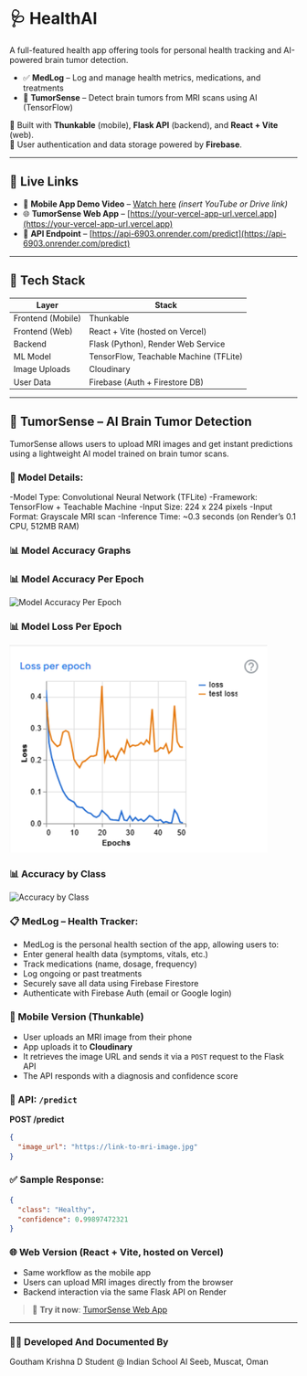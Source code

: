 # 🩺 HealthAI

A full-featured health app offering tools for personal health tracking and AI-powered brain tumor detection.

- ✅ **MedLog** – Log and manage health metrics, medications, and treatments  
- 🧠 **TumorSense** – Detect brain tumors from MRI scans using AI (TensorFlow)

📱 Built with **Thunkable** (mobile), **Flask API** (backend), and **React + Vite** (web).  
🔐 User authentication and data storage powered by **Firebase**.

---

## 🚀 Live Links

- 📱 **Mobile App Demo Video** – [Watch here](#) *(insert YouTube or Drive link)*
- 🌐 **TumorSense Web App** – [https://your-vercel-app-url.vercel.app](https://your-vercel-app-url.vercel.app)
- 🔗 **API Endpoint** – [https://api-6903.onrender.com/predict](https://api-6903.onrender.com/predict)

---

## 🧰 Tech Stack

| Layer         | Stack                                    |
|---------------|-------------------------------------------|
| Frontend (Mobile) | Thunkable                             |
| Frontend (Web) | React + Vite (hosted on Vercel)          |
| Backend       | Flask (Python), Render Web Service        |
| ML Model      | TensorFlow, Teachable Machine (TFLite)    |
| Image Uploads | Cloudinary                                |
| User Data     | Firebase (Auth + Firestore DB)            |

---

## 🧠 TumorSense – AI Brain Tumor Detection

TumorSense allows users to upload MRI images and get instant predictions using a lightweight AI model trained on brain tumor scans.

### 🧠 Model Details:

-Model Type:     Convolutional Neural Network (TFLite)
-Framework:      TensorFlow + Teachable Machine
-Input Size:     224 x 224 pixels
-Input Format:   Grayscale MRI scan
-Inference Time: ~0.3 seconds (on Render’s 0.1 CPU, 512MB RAM)

### 📊 Model Accuracy Graphs

### 📊 Model Accuracy Per Epoch  
![Model Accuracy Per Epoch](assets/accuracy_per_epoch.png)  

### 📊 Model Loss Per Epoch  
![Model Loss Per Epoch](assets/loss_per_epoch.png)  

### 📊 Accuracy by Class  
![Accuracy by Class](assets/accuracy_by_class.png)

### 📋 MedLog – Health Tracker:

- MedLog is the personal health section of the app, allowing users to:
- Enter general health data (symptoms, vitals, etc.)
- Track medications (name, dosage, frequency)
- Log ongoing or past treatments
- Securely save all data using Firebase Firestore
- Authenticate with Firebase Auth (email or Google login)

### 📱 Mobile Version (Thunkable)

- User uploads an MRI image from their phone
- App uploads it to **Cloudinary**
- It retrieves the image URL and sends it via a `POST` request to the Flask API
- The API responds with a diagnosis and confidence score

### 🧪 API: `/predict`

**POST /predict**

```json
{
  "image_url": "https://link-to-mri-image.jpg"
}
```

### ✅ Sample Response:
```json
{
  "class": "Healthy",
  "confidence": 0.99897472321
}
```

### 🌐 Web Version (React + Vite, hosted on Vercel)

- Same workflow as the mobile app
- Users can upload MRI images directly from the browser
- Backend interaction via the same Flask API on Render

> 🔗 **Try it now**: [TumorSense Web App](https://your-vercel-app-url.vercel.app)

---

### 🙋‍♂️ Developed And Documented By
Goutham Krishna D
Student @ Indian School Al Seeb, Muscat, Oman

